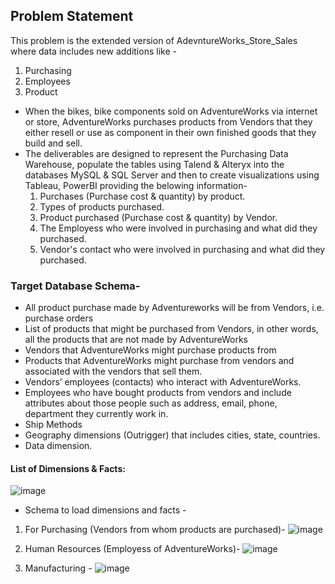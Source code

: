 ## Problem Statement
This problem is the extended version of AdevntureWorks_Store_Sales where data includes new additions like -
1. Purchasing
2. Employees
3. Product

- When the bikes, bike components sold on AdventureWorks via internet or store, AdventureWorks purchases products from Vendors that they either resell or use as component in their own finished goods that they build and sell.
- The deliverables are designed to represent the Purchasing Data Warehouse, populate the tables using Talend & Alteryx into the databases MySQL & SQL Server and then to create visualizations using Tableau, PowerBI providing the belowing information-
  1. Purchases (Purchase cost & quantity) by product.
  2. Types of products purchased.
  3. Product purchased (Purchase cost & quantity) by Vendor.
  4. The Employess who were involved in purchasing and what did they purchased.
  5. Vendor's contact who were involved in purchasing and what did they purchased.

### Target Database Schema-
- All product purchase made by Adventureworks will be from Vendors, i.e. purchase orders
- List of products that might be purchased from Vendors, in other words, all the products that are not made by AdventureWorks
- Vendors that AdventureWorks might purchase products from
- Products that AdventureWorks might purchase from vendors and associated with the vendors that sell them.
- Vendors’ employees (contacts) who interact with AdventureWorks.
- Employees who have bought products from vendors and include attributes about those people such as address, email, phone, department they currently work in.
- Ship Methods
- Geography dimensions (Outrigger) that includes cities, state, countries.
- Data dimension.

#### List of Dimensions & Facts:
![image](https://user-images.githubusercontent.com/71230572/117405590-bba46880-aec0-11eb-8119-89571555843f.png)

- Schema to load dimensions and facts -
1. For Purchasing  (Vendors from whom products are purchased)-
![image](https://user-images.githubusercontent.com/71230572/117406621-2904c900-aec2-11eb-8537-90dd2706ce45.png)

2. Human Resources (Employess of AdventureWorks)- 
![image](https://user-images.githubusercontent.com/71230572/117406675-3b7f0280-aec2-11eb-849f-08d0008b3a19.png)
3. Manufacturing -
![image](https://user-images.githubusercontent.com/71230572/117406714-4a65b500-aec2-11eb-9dae-ef6ab26fc6fb.png)



